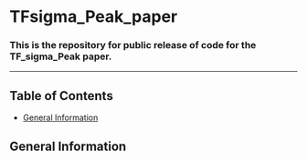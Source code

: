 # TFsigma_Peak_paper
### This is the repository for public release of code for the TF_sigma_Peak paper.
--- 

## Table of Contents
* [General Information](#general-information)



## General Information

## 
